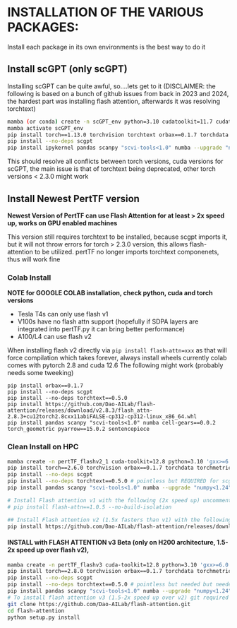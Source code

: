 # INSTALLATION OF THE VARIOUS PACKAGES:
Install each package in its own environments is the best way to do it

## Install scGPT (only scGPT)
Installing scGPT can be quite awful, so....lets get to it (DISCLAIMER: the following is based on a bunch of github issues from back in 2023 and 2024, the hardest part was installing flash attention, afterwards it was resolving torchtext)

```bash
mamba (or conda) create -n scGPT_env python=3.10 cudatoolkit=11.7 cudatoolkit-dev 'gxx>=6.0.0,<12.0' cudnn r-base r-devtools
mamba activate scGPT_env
pip install torch==1.13.0 torchvision torchtext orbax==0.1.7 torchdata torchmetrics pyro-ppl lightning
pip install --no-deps scgpt
pip install ipykernel pandas scanpy "scvi-tools<1.0" numba --upgrade "numpy<1.24" scib datasets==2.14.5 transformers==4.33.2 wandb cell-gears==0.0.2 torch_geometric

```
This should resolve all conflicts between torch versions, cuda versions for scGPT, the main issue is that of torchtext being deprecated, other torch versions < 2.3.0 might work 


## Install Newest PertTF version 
**Newest Version of PertTF can use Flash Attention for at least > 2x speed up, works on GPU enabled machines**

This version still requires torchtext to be installed, because scgpt imports it, but it will not throw errors for torch > 2.3.0 version, this allows flash-attention to be utilized. pertTF no longer imports torchtext componenets, thus will work fine

### Colab Install
**NOTE for GOOGLE COLAB installation, check python, cuda and torch versions**
 - Tesla T4s can only use flash v1
 - V100s have no flash attn support (hopefully if SDPA layers are integrated into pertTF.py it can bring better performance)
 - A100/L4 can use flash v2

When installing flash v2 directly via `pip install flash-attn=xxx` as that will force compilation which takes forever, always install wheels
currently colab comes with pytorch 2.8 and cuda 12.6
The following might work (probably needs some tweeking)
```
pip install orbax==0.1.7
pip install --no-deps scgpt 
pip install --no-deps torchtext==0.5.0
pip install https://github.com/Dao-AILab/flash-attention/releases/download/v2.8.3/flash_attn-2.8.3+cu12torch2.8cxx11abiFALSE-cp312-cp312-linux_x86_64.whl
pip install pandas scanpy "scvi-tools<1.0" numba cell-gears==0.0.2 torch_geometric pyarrow==15.0.2 sentencepiece
```

### Clean Install on HPC
```bash
mamba create -n pertTF_flashv2_1 cuda-toolkit=12.8 python=3.10 'gxx>=6.0.0,<12.0' cudnn jupyter ipykernel ca-certificates matplotlib -y -c pytorch -c nvidia -c conda-forge
pip install torch==2.6.0 torchvision orbax==0.1.7 torchdata torchmetrics 
pip install --no-deps scgpt 
pip install --no-deps torchtext==0.5.0 # pointless but REQUIRED for scgpt import
pip install pandas scanpy "scvi-tools<1.0" numba --upgrade "numpy<1.24" scib datasets==2.14.5 transformers==4.33.2 wandb cell-gears==0.0.2 torch_geometric pyarrow==15.0.2 sentencepiece

# Install Flash attention v1 with the following (2x speed up) uncommented
# pip install flash-attn==1.0.5 --no-build-isolation

## Install Flash attention v2 (1.5x fasters than v1) with the following (or find a wheel that fits your python, cuda and torch version in github)
pip install https://github.com/Dao-AILab/flash-attention/releases/download/v2.7.4.post1/flash_attn-2.7.4.post1+cu12torch2.6cxx11abiFALSE-cp310-cp310-linux_x86_64.whl 

```

#### INSTALL with FLASH ATTENTION v3 Beta (only on H200 architecture, 1.5-2x speed up over flash v2), 
```bash
mamba create -n pertTF_flashv3 cuda-toolkit=12.8 python=3.10 'gxx>=6.0.0,<12.0' cudnn jupyter ipykernel ca-certificates matplotlib -y -c pytorch -c nvidia -c conda-forge
pip install torch==2.8.0 torchvision orbax==0.1.7 torchdata torchmetrics 
pip install --no-deps scgpt 
pip install --no-deps torchtext==0.5.0 # pointless but needed but needed for scgpt import
pip install pandas scanpy "scvi-tools<1.0" numba --upgrade "numpy<1.24" scib datasets==2.14.5 transformers==4.33.2 wandb cell-gears==0.0.2 torch_geometric pyarrow==15.0.2 ninja packages sentencepiece
# To install flash attention v3 (1.5-2x speed up over v2) git required > 30mins and > 400GB RAM with 32 CPUS
git clone https://github.com/Dao-AILab/flash-attention.git
cd flash-attention
python setup.py install 
```
